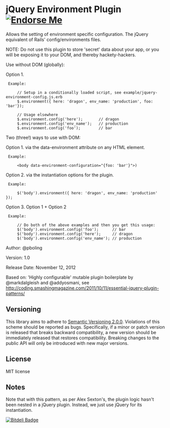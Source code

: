 jQuery Environment Plugin [![Endorse Me](http://api.coderwall.com/pboling/endorsecount.png)](http://coderwall.com/pboling)
=========================

Allows the setting of environment specific configuration.
The jQuery equivalent of Rails' config/environments files.

NOTE:  Do not use this plugin to store 'secret' data about your app, or you will be exposing it to your DOM,
       and thereby hackety-hackers.

Use without DOM (globally):

  Option 1.

     Example:

         // Setup in a conditionally loaded script, see example/jquery-environment-config.js.erb
         $.environment({ here: 'dragon', env_name: 'production', foo: 'bar'});

         // Usage elsewhere
         $.environment.config('here');       // dragon
         $.environment.config('env_name');   // production
         $.environment.config('foo');        // bar

Two (three!) ways to use with DOM:

  Option 1. via the data-environment attribute on any HTML element.

     Example:

         <body data-environment-configuration="{foo: 'bar'}">)

  Option 2. via the instantiation options for the plugin.

     Example:

         $('body').environment({ here: 'dragon', env_name: 'production' });

  Option 3. Option 1 + Option 2

     Example:

         // Do both of the above examples and then you get this usage:
         $('body').environment.config('foo');      // bar
         $('body').environment.config('here');     // dragon
         $('body').environment.config('env_name'); // production

Author: @pboling

Version: 1.0

Release Date: November 12, 2012

Based on:  'Highly configurable' mutable plugin boilerplate by @markdalgleish and @addyosmani,
           see http://coding.smashingmagazine.com/2011/10/11/essential-jquery-plugin-patterns/

## Versioning

This library aims to adhere to [Semantic Versioning 2.0.0][semver].
Violations of this scheme should be reported as bugs. Specifically, 
if a minor or patch version is released that breaks backward 
compatibility, a new version should be immediately released that
restores compatibility. Breaking changes to the public API will 
only be introduced with new major versions.

[semver]: http://semver.org/

## License

MIT license


## Notes

Note that with this pattern, as per Alex Sexton's, the plugin logic
hasn't been nested in a jQuery plugin. Instead, we just use
jQuery for its instantiation.


[![Bitdeli Badge](https://d2weczhvl823v0.cloudfront.net/pboling/jquery.environment/trend.png)](https://bitdeli.com/free "Bitdeli Badge")

